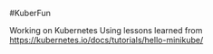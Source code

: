 #KuberFun

Working on Kubernetes
Using lessons learned from https://kubernetes.io/docs/tutorials/hello-minikube/
